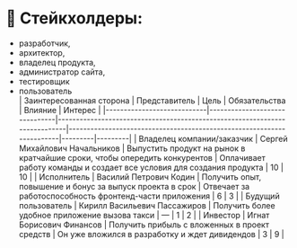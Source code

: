 # 👔 Стейкхолдеры:
- разработчик,
- архитектор,
- владелец продукта,
- администратор сайта,
- тестировщик
- пользователь  
| Заинтересованная сторона   | Представитель                 | Цель                                                                       | Обязательства                                                         | Влияние | Интерес |
|----------------------------|-------------------------------|----------------------------------------------------------------------------|-----------------------------------------------------------------------|---------|---------|
| Владелец компании/заказчик | Сергей Михайлович Начальников | Выпустить продукт на рынок в кратчайшие сроки, чтобы опередить конкурентов | Оплачивает работу команды и создает все условия для создания продукта | 10      | 10      |
| Исполнитель                | Василий Петрович Кодин        | Получить опыт, повышение и бонус за выпуск проекта в срок                  | Отвечает за работоспособность фронтенд-части приложения               | 6       | 3       |
| Будущий пользователь       | Кирилл Васильевич Пассажиров  | Получить более удобное приложение вызова такси                             | —                                                                     | 1       | 2       |
| Инвестор                   | Игнат Борисович Финансов      | Получить прибыль с вложенных в проект средств                              | Он уже вложился в разработку и ждет дивидендов                        | 3       | 9       |
